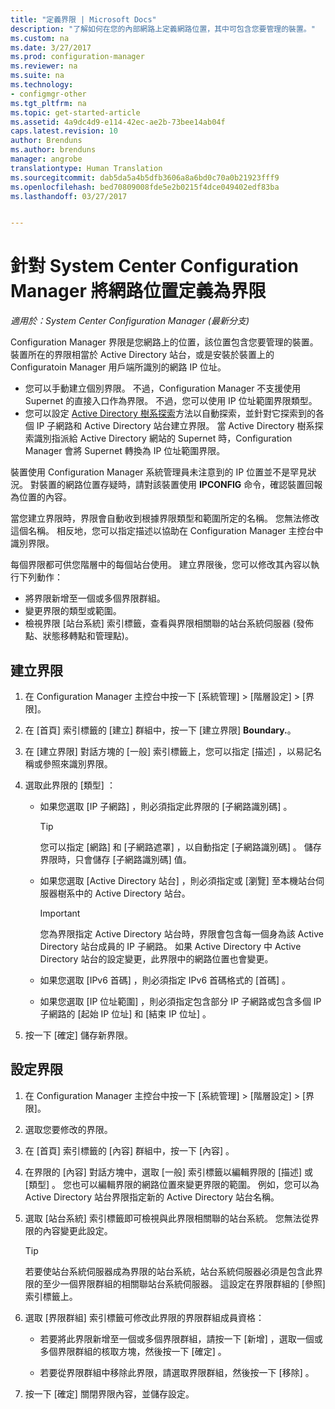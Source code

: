 ```yaml
---
title: "定義界限 | Microsoft Docs"
description: "了解如何在您的內部網路上定義網路位置，其中可包含您要管理的裝置。"
ms.custom: na
ms.date: 3/27/2017
ms.prod: configuration-manager
ms.reviewer: na
ms.suite: na
ms.technology:
- configmgr-other
ms.tgt_pltfrm: na
ms.topic: get-started-article
ms.assetid: 4a9dc4d9-e114-42ec-ae2b-73bee14ab04f
caps.latest.revision: 10
author: Brenduns
ms.author: brenduns
manager: angrobe
translationtype: Human Translation
ms.sourcegitcommit: dab5da5a4b5dfb3606a8a6bd0c70a0b21923fff9
ms.openlocfilehash: bed70809008fde5e2b0215f4dce049402edf83ba
ms.lasthandoff: 03/27/2017


---
```

# <a name="define-network-locations-as-boundaries-for-system-center-configuration-manager"></a>針對 System Center Configuration Manager 將網路位置定義為界限

*適用於：System Center Configuration Manager (最新分支)*

Configuration Manager 界限是您網路上的位置，該位置包含您要管理的裝置。 裝置所在的界限相當於 Active Directory 站台，或是安裝於裝置上的 Configuratoin Manager 用戶端所識別的網路 IP 位址。
 - 您可以手動建立個別界限。 不過，Configuration Manager 不支援使用 Supernet 的直接入口作為界限。 不過，您可以使用 IP 位址範圍界限類型。
 - 您可以設定 [Active Directory 樹系探索](../../../../core/servers/deploy/configure/about-discovery-methods.md#bkmk_aboutForest)方法以自動探索，並針對它探索到的各個 IP 子網路和 Active Directory 站台建立界限。 當 Active Directory 樹系探索識別指派給 Active Directory 網站的 Supernet 時，Configuration Manager 會將 Supernet 轉換為 IP 位址範圍界限。  

裝置使用 Configuration Manager 系統管理員未注意到的 IP 位置並不是罕見狀況。 對裝置的網路位置存疑時，請對該裝置使用 **IPCONFIG** 命令，確認裝置回報為位置的內容。  

當您建立界限時，界限會自動收到根據界限類型和範圍所定的名稱。 您無法修改這個名稱。 相反地，您可以指定描述以協助在 Configuration Manager 主控台中識別界限。  

每個界限都可供您階層中的每個站台使用。 建立界限後，您可以修改其內容以執行下列動作：  
-   將界限新增至一個或多個界限群組。  
-   變更界限的類型或範圍。  
-   檢視界限 [站台系統]  索引標籤，查看與界限相關聯的站台系統伺服器 (發佈點、狀態移轉點和管理點)。  

## <a name="to-create-a-boundary"></a>建立界限  

1.  在 Configuration Manager 主控台中按一下 [系統管理] > [階層設定] > [界限]。  

2.  在 [首頁]  索引標籤的 [建立]  群組中，按一下 [建立界限] **Boundary.**。  

3.  在 [建立界限] 對話方塊的 [一般]  索引標籤上，您可以指定 [描述]  ，以易記名稱或參照來識別界限。  

4.  選取此界限的 [類型]  ：  

    -   如果您選取 [IP 子網路] ，則必須指定此界限的 [子網路識別碼]  。  
        > [!TIP]  
        >  您可以指定 [網路]  和 [子網路遮罩]  ，以自動指定 [子網路識別碼]  。 儲存界限時，只會儲存 [子網路識別碼] 值。  

    -   如果您選取 [Active Directory 站台] ，則必須指定或 [瀏覽]  至本機站台伺服器樹系中的 Active Directory 站台。  

        > [!IMPORTANT]  
        >  您為界限指定 Active Directory 站台時，界限會包含每一個身為該 Active Directory 站台成員的 IP 子網路。 如果 Active Directory 中 Active Directory 站台的設定變更，此界限中的網路位置也會變更。  

    -   如果您選取 [IPv6 首碼] ，則必須指定 IPv6 首碼格式的 [首碼]  。  

    -   如果您選取 [IP 位址範圍] ，則必須指定包含部分 IP 子網路或包含多個 IP 子網路的 [起始 IP 位址]  和 [結束 IP 位址]  。    

5.  按一下 [確定]  儲存新界限。  

## <a name="to-configure-a-boundary"></a>設定界限  

1.  在 Configuration Manager 主控台中按一下 [系統管理] > [階層設定] > [界限]。  

2.  選取您要修改的界限。  

3.  在 [首頁]  索引標籤的 [內容]  群組中，按一下 [內容] 。  

4.  在界限的 [內容]  對話方塊中，選取 [一般]  索引標籤以編輯界限的 [描述]  或 [類型]  。 您也可以編輯界限的網路位置來變更界限的範圍。 例如，您可以為 Active Directory 站台界限指定新的 Active Directory 站台名稱。  

5.  選取 [站台系統]  索引標籤即可檢視與此界限相關聯的站台系統。 您無法從界限的內容變更此設定。  

    > [!TIP]  
    >  若要使站台系統伺服器成為界限的站台系統，站台系統伺服器必須是包含此界限的至少一個界限群組的相關聯站台系統伺服器。 這設定在界限群組的 [參照]  索引標籤上。  

6.  選取 [界限群組]  索引標籤可修改此界限的界限群組成員資格：  

    -   若要將此界限新增至一個或多個界限群組，請按一下 [新增] ，選取一個或多個界限群組的核取方塊，然後按一下 [確定] 。  

    -   若要從界限群組中移除此界限，請選取界限群組，然後按一下 [移除] 。  

7.  按一下 [確定]  關閉界限內容，並儲存設定。  

